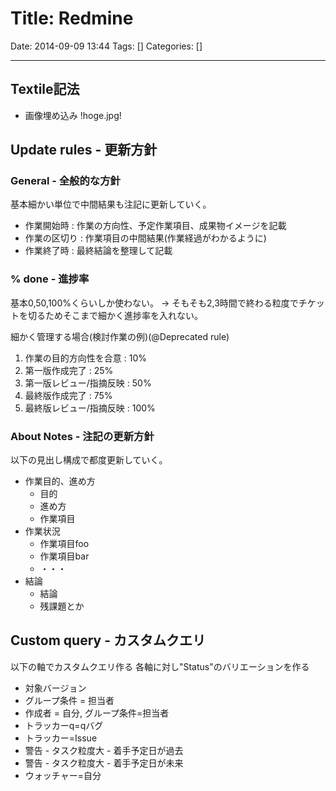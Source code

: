 # Title: Redmine

Date: 2014-09-09 13:44
Tags: []
Categories: []

---

## Textile記法

- 画像埋め込み
        !hoge.jpg!

## Update rules - 更新方針

### General - 全般的な方針

基本細かい単位で中間結果も注記に更新していく。

- 作業開始時 : 作業の方向性、予定作業項目、成果物イメージを記載
- 作業の区切り : 作業項目の中間結果(作業経過がわかるように)
- 作業終了時 : 最終結論を整理して記載

### % done - 進捗率

基本0,50,100%くらいしか使わない。
-> そもそも2,3時間で終わる粒度でチケットを切るためそこまで細かく進捗率を入れない。

細かく管理する場合(検討作業の例)(@Deprecated rule)

1. 作業の目的方向性を合意  : 10%
1. 第一版作成完了          : 25%
1. 第一版レビュー/指摘反映 : 50%
1. 最終版作成完了          : 75%
1. 最終版レビュー/指摘反映 : 100%

### About Notes - 注記の更新方針

以下の見出し構成で都度更新していく。

- 作業目的、進め方
    - 目的
    - 進め方
    - 作業項目
- 作業状況
    - 作業項目foo
    - 作業項目bar
    - ・・・
- 結論
    - 結論
    - 残課題とか

## Custom query - カスタムクエリ

以下の軸でカスタムクエリ作る
各軸に対し"Status"のバリエーションを作る

- 対象バージョン
- グループ条件 = 担当者
- 作成者 = 自分, グループ条件=担当者
- トラッカーq=qバグ
- トラッカー=Issue
- 警告 - タスク粒度大 - 着手予定日が過去
- 警告 - タスク粒度大 - 着手予定日が未来
- ウォッチャー=自分


